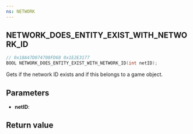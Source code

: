 ```yaml
---
ns: NETWORK
---
```

## NETWORK_DOES_ENTITY_EXIST_WITH_NETWORK_ID

```c
// 0x18A47D074708FD68 0x1E2E3177
BOOL NETWORK_DOES_ENTITY_EXIST_WITH_NETWORK_ID(int netID);
```

Gets if the network ID exists and if this belongs to a game object.
## Parameters
* **netID**: 

## Return value
